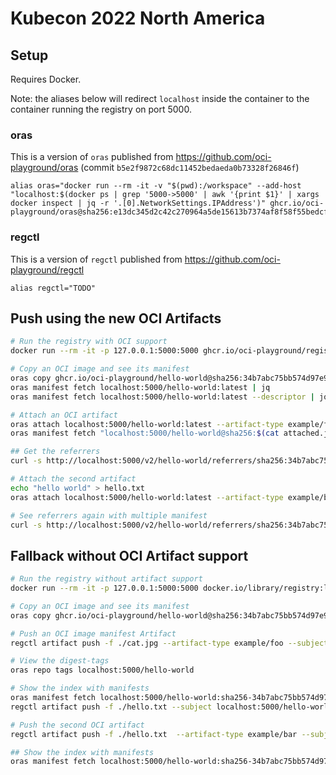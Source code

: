 # Kubecon 2022 North America 

## Setup

Requires Docker.

Note: the aliases below will redirect `localhost` inside the container to the container running the registry on port 5000.

### oras

This is a version of `oras` published from https://github.com/oci-playground/oras (commit `b5e2f9872c68dc11452bedaeda0b73328f26846f`)

```
alias oras="docker run --rm -it -v "$(pwd):/workspace" --add-host "localhost:$(docker ps | grep '5000->5000' | awk '{print $1}' | xargs docker inspect | jq -r '.[0].NetworkSettings.IPAddress')" ghcr.io/oci-playground/oras@sha256:e13dc345d2c42c270964a5de15613b7374af8f58f55bedcfb75397c8d6e88a1c"
```

### regctl

This is a version of `regctl` published from https://github.com/oci-playground/regctl

```
alias regctl="TODO"
```

## Push using the new OCI Artifacts

```bash
# Run the registry with OCI support
docker run --rm -it -p 127.0.0.1:5000:5000 ghcr.io/oci-playground/registry@sha256:a7a7b3b904337e8b81d06769157a165ba3becb96445b4473df04264b4970c3fa

# Copy an OCI image and see its manifest
oras copy ghcr.io/oci-playground/hello-world@sha256:34b7abc75bb574d97e93d23cdd13ed92b39ee6661a221a8fdcfa57cff8e80f4c localhost:5000/hello-world:latest
oras manifest fetch localhost:5000/hello-world:latest | jq
oras manifest fetch localhost:5000/hello-world:latest --descriptor | jq

# Attach an OCI artifact
oras attach localhost:5000/hello-world:latest --artifact-type example/foo ./cat.jpg:image/jpg --export-manifest attached.json
oras manifest fetch "localhost:5000/hello-world@sha256:$(cat attached.json | shasum -a 256 | cut -d ' ' -f 1)" | jq

## Get the referrers
curl -s http://localhost:5000/v2/hello-world/referrers/sha256:34b7abc75bb574d97e93d23cdd13ed92b39ee6661a221a8fdcfa57cff8e80f4c | jq

# Attach the second artifact
echo "hello world" > hello.txt
oras attach localhost:5000/hello-world:latest --artifact-type example/bar ./hello.txt:text/plain

# See referrers again with multiple manifest
curl -s http://localhost:5000/v2/hello-world/referrers/sha256:34b7abc75bb574d97e93d23cdd13ed92b39ee6661a221a8fdcfa57cff8e80f4c | jq
```

## Fallback without OCI Artifact support

```bash
# Run the registry without artifact support
docker run --rm -it -p 127.0.0.1:5000:5000 docker.io/library/registry:latest

# Copy an OCI image and see its manifest
oras copy ghcr.io/oci-playground/hello-world@sha256:34b7abc75bb574d97e93d23cdd13ed92b39ee6661a221a8fdcfa57cff8e80f4c localhost:5000/hello-world:latest

# Push an OCI image manifest Artifact
regctl artifact push -f ./cat.jpg --artifact-type example/foo --subject localhost:5000/hello-world:latest

# View the digest-tags
oras repo tags localhost:5000/hello-world

# Show the index with manifests
oras manifest fetch localhost:5000/hello-world:sha256-34b7abc75bb574d97e93d23cdd13ed92b39ee6661a221a8fdcfa57cff8e80f4c
regctl artifact push -f ./hello.txt --subject localhost:5000/hello-world:latest

# Push the second OCI artifact
regctl artifact push -f ./hello.txt  --artifact-type example/bar --subject localhost:5000/hello-world:latest

## Show the index with manifests
oras manifest fetch localhost:5000/hello-world:sha256-34b7abc75bb574d97e93d23cdd13ed92b39ee6661a221a8fdcfa57cff8e80f4c
```
